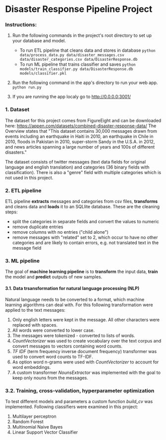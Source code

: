 # Disaster Response Pipeline Project

### Instructions:
1. Run the following commands in the project's root directory to set up your database and model.

    - To run ETL pipeline that cleans data and stores in database
        `python data/process_data.py data/disaster_messages.csv data/disaster_categories.csv data/DisasterResponse.db`
    - To run ML pipeline that trains classifier and saves
        `python models/train_classifier.py data/DisasterResponse.db models/classifier.pkl`

2. Run the following command in the app's directory to run your web app.
    `python run.py`

3. If you are running the app localy go to http://0.0.0.0:3001/

### 1. Dataset
The dataset for this project comes from FigureEight and can be downloaded here: https://appen.com/datasets/combined-disaster-response-data/
The Overview states that "This dataset contains 30,000 messages drawn from events including an earthquake in Haiti in 2010, an earthquake in Chile in 2010, floods in Pakistan in 2010, super-storm Sandy in the U.S.A. in 2012, and news articles spanning a large number of years and 100s of different disasters."

The dataset consists of twitter messages (text data fields for original language and english translation) and categories (36 binary fields with classification). There is also a "genre" field with multiple categories which is not used in this project.

### 2. ETL pipeline
ETL pipeline **extracts** messages and categories from csv files, **transforms** and cleans data and **loads** it to an SQLlite database. These are the cleaning steps:
- split the categories in separate fields and convert the values to numeric
- remove duplicate entries
- remove columns with no entries ("child alone")
- remove messages with "related" set to 2, which occur to have no other categories and are likely to contain errors, e.g. not translated text in the message field

### 3. ML pipeline
The goal of **machine learning pipeline** is to **transform** the input data, **train** the model and **predict** outputs of new samples. 

#### 3.1. Data trsansformation for natural language processing (NLP)
Natural language needs to be converted to a format, which machine learning algorithms can deal with. For this following transformation were applied to the text messages:
1. Only english letters were kept in the message. All other characters were replaced with spaces.
2. All words were converted to lower case.
3. The messages were tokenized - converted to lists of words.
4. *CountVectorizer* was used to create vocabulary over the text corpus and convert messages to vectors containing word counts.
5. *TF IDF* (term frequency inverse document frequency) transformer was used to convert word counts to TF-IDF.
6. As option word n-grams were used with *CountVectorizer* to account for word embeddings.
7. A custom transformer *NounsExtractor* was implemented with the goal to keep only nouns from the messages.

### 3.2. Training, cross-validation, hyperparameter optimization
To test different models and parameters a custom function *build_cv* was implemented. Following classifiers were examined in this project:
1. Multilayer perceptron
2. Random Forest
3. Multinomial Naive Bayes
4. Linear Support Vector Classifier
